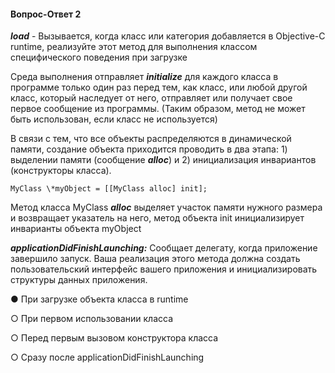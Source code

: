 #### Вопрос-Ответ 2

***load*** - Вызывается, когда класс или категория добавляется в Objective-C runtime, реализуйте этот метод для выполнения классом специфического поведения при загрузке

Среда выполнения отправляет ***initialize*** для каждого класса в программе только один раз перед тем, как класс, или любой другой класс, который наследует от него, отправляет или получает свое первое сообщение из программы. (Таким образом, метод не может быть использован, если класс не используется)

В связи с тем, что все объекты распределяются в динамической памяти, создание объекта приходится проводить в два этапа: 1) выделении памяти (сообщение ***alloc***) и 2) инициализация инвариантов (конструкторы класса). 

    MyClass \*myObject = [[MyClass alloc] init];  

Метод класса MyClass ***alloc*** выделяет участок памяти нужного размера и возвращает указатель на него, метод объекта init инициализирует инварианты объекта myObject

***applicationDidFinishLaunching:*** Сообщает делегату, когда приложение завершило запуск. Ваша реализация этого метода должна создать пользовательский интерфейс вашего приложения и инициализировать структуры данных приложения.


● При загрузке объекта класса в runtime

○ При первом использовании класса

○ Перед первым вызовом конструктора класса

○ Сразу после applicationDidFinishLaunching